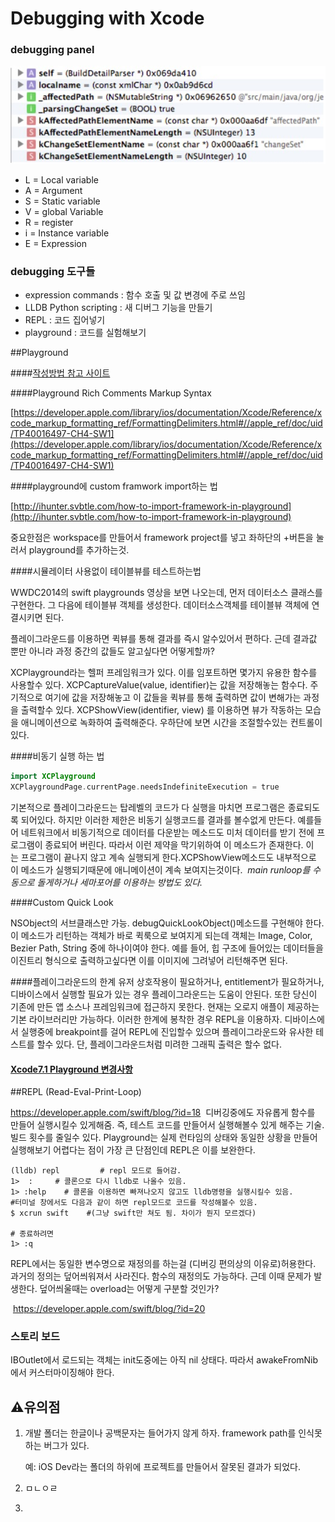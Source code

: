 # Debugging with Xcode



### debugging panel

![debugging panel](./images/debugging_panel.jpg)
- L = Local variable
- A = Argument
- S = Static variable
- V = global Variable
- R = register
- i = Instance variable
- E = Expression



### debugging 도구들

- expression commands : 함수 호출 및 값 변경에 주로 쓰임
- LLDB Python scripting : 새 디버그 기능을 만들기
- REPL : 코드 집어넣기
- playground : 코드를 실험해보기

##Playground

####[작성방법 참고 사이트](http://hiddenviewer.tistory.com/272)

####Playground Rich Comments Markup Syntax

[https://developer.apple.com/library/ios/documentation/Xcode/Reference/xcode_markup_formatting_ref/FormattingDelimiters.html#//apple_ref/doc/uid/TP40016497-CH4-SW1](https://developer.apple.com/library/ios/documentation/Xcode/Reference/xcode_markup_formatting_ref/FormattingDelimiters.html#//apple_ref/doc/uid/TP40016497-CH4-SW1)

####playground에 custom framwork import하는 법

[http://ihunter.svbtle.com/how-to-import-framework-in-playground](http://ihunter.svbtle.com/how-to-import-framework-in-playground)

중요한점은 workspace를 만들어서 framework project를 넣고 좌하단의 +버튼을 눌러서 playground를 추가하는것.

####시뮬레이터 사용없이 테이블뷰를 테스트하는법

WWDC2014의 swift playgrounds 영상을 보면 나오는데, 먼저 데이터소스 클래스를 구현한다. 그 다음에 테이블뷰 객체를 생성한다. 데이터소스객체를 테이블뷰 객체에 연결시키면 된다.

플레이그라운드를 이용하면 퀵뷰를 통해 결과를 즉시 알수있어서 편하다.
근데 결과값 뿐만 아니라 과정 중간의 값들도 알고싶다면 어떻게할까?

XCPlayground라는 헬퍼 프레임워크가 있다. 이를 임포트하면 몇가지 유용한 함수를 사용할수 있다.
XCPCaptureValue(value, identifier)는 값을 저장해놓는 함수다. 주기적으로 여기에 값을 저장해놓고 이 값들을 퀵뷰를 통해 출력하면 값이 변해가는 과정을 출력할수 있다.
XCPShowView(identifier, view) 를 이용하면 뷰가 작동하는 모습을 애니메이션으로 녹화하여 출력해준다. 우하단에 보면 시간을 조절할수있는 컨트롤이 있다. 


####비동기 실행 하는 법
```swift
import XCPlayground
XCPlaygroundPage.currentPage.needsIndefiniteExecution = true 
```

기본적으로 플레이그라운드는 탑레벨의 코드가 다 실행을 마치면 프로그램은 종료되도록 되어있다. 하지만 이러한 제한은 비동기 실행코드를 결과를 볼수없게 만든다. 예를들어 네트워크에서 비동기적으로 데이터를 다운받는 메소드도 미처 데이터를 받기 전에 프로그램이 종료되어 버린다. 따라서 이런 제약을 막기위하여 이 메소드가 존재한다. 이는 프로그램이 끝나지 않고 계속 실행되게 한다.XCPShowView메소드도 내부적으로 이 메소드가 실행되기때문에 애니메이션이 계속 보여지는것이다. 
*main runloop를 수동으로 돌게하거나 세마포어를 이용하는 방법도 있다.*


####Custom Quick Look

NSObject의 서브클래스만 가능. debugQuickLookObject()메소드를 구현해야 한다. 이 메소드가 리턴하는 객체가 바로 퀵룩으로 보여지게 되는데 객체는 Image, Color, Bezier Path, String 중에 하나이여야 한다. 예를 들어, 힙 구조에 들어있는 데이터들을 이진트리 형식으로 출력하고싶다면 이를 이미지에 그려넣어 리턴해주면 된다.

####플레이그라운드의 한계
유저 상호작용이 필요하거나, entitlement가 필요하거나, 디바이스에서 실행할 필요가 있는 경우 플레이그라운드는 도움이 안된다.
또한 당신이 기존에 만든 앱 소스나 프레임워크에 접근하지 못한다. 현재는 오로지 애플이 제공하는 기본 라이브러리만 가능하다.
이러한 한계에 봉착한 경우 REPL을 이용하자. 디바이스에서 실행중에 breakpoint를 걸어 REPL에 진입할수 있으며 플레이그라운드와 유사한 테스트를 할수 있다. 단, 플레이그라운드처럼 미려한 그래픽 출력은 할수 없다.

#### [Xcode7.1 Playground 변경사항](http://hiddenviewer.tistory.com/m/276)



##REPL (Read-Eval-Print-Loop)

https://developer.apple.com/swift/blog/?id=18
 디버깅중에도 자유롭게 함수를 만들어 실행시킬수 있게해줌. 즉, 테스트 코드를 만들어서 실행해볼수 있게 해주는 기술. 빌드 횟수를 줄일수 있다. Playground는 실제 런타임의 상태와 동일한 상황을 만들어 실행해보기 어렵다는 점이 가장 큰 단점인데 REPL은 이를 보완한다.

```shell
(lldb) repl         # repl 모드로 들어감.
1>  :     # 콜론으로 다시 lldb로 나올수 있음.
1> :help    # 콜론을 이용하면 빠져나오지 않고도 lldb명령을 실행시킬수 있음.
#터미널 창에서도 다음과 같이 하면 repl모드로 코드를 작성해볼수 있음.
$ xcrun swift    #(그냥 swift만 쳐도 됨. 차이가 뭔지 모르겠다)

# 종료하려면
1> :q
```


REPL에서는 동일한 변수명으로 재정의를 하는걸 (디버깅 편의상의 이유로)허용한다. 과거의 정의는 덮어씌워져서 사라진다.  함수의 재정의도 가능하다. 근데 이때 문제가 발생한다. 덮어씌울때는 overload는 어떻게 구분할 것인가?


 https://developer.apple.com/swift/blog/?id=20



### 스토리 보드

IBOutlet에서 로드되는 객체는 init도중에는 아직 nil 상태다. 따라서 awakeFromNib에서 커스터마이징해야 한다.





## ⚠️유의점

1. 개발 폴더는 한글이나 공백문자는 들어가지 않게 하자. framework path를 인식못하는 버그가 있다.

   예: iOS Dev라는 폴더의 하위에 프로젝트를 만들어서 잘못된 결과가 되었다.

2. ㅁㄴㅇㄹ

3. ​